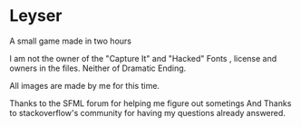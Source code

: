 Leyser
======

A small game made in two hours

I am not the owner of the "Capture It" and "Hacked" Fonts , license and owners in the files.
Neither of Dramatic Ending.

All images are made by me for this time.

Thanks to the SFML forum for helping me figure out sometings
And Thanks to stackoverflow's community for having my questions already answered.
